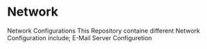 # Network
Network Configurations 
This Repository containe different Network Configuration include; 
E-Mail Server Configuretion
